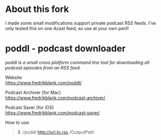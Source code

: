 # About this fork

I made some small modifications support private podcast RSS feeds. I've only tested this on one Acast feed, so use at your own peril! 

# poddl - podcast downloader
*poddl is a small cross platform command line tool for downloading all podcast episodes from an RSS feed.*

Website  
https://www.fredrikblank.com/poddl/

Podcast Archiver (for Mac)  
https://www.fredrikblank.com/podcast-archiver/

Podcast Saver (for iOS)  
https://www.fredrikblank.com/podcast-saver/



How to use:  
> $ ./poddl http://url.to.rss /OutputPath
